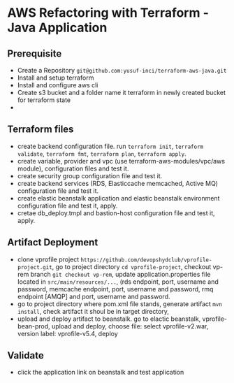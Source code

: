 # AWS Refactoring with Terraform - Java Application

## Prerequisite
- Create a Repository `git@github.com:yusuf-inci/terraform-aws-java.git`
- Install and setup terraform
- Install and configure aws cli
- Create s3 bucket and a folder name it terraform in newly created bucket for terraform state
- 

## Terraform files
- create backend configuration file. run `terraform init`, `terraform validate`, `terraform fmt`, `terraform plan`, `terraform apply`.
- create variable, provider and vpc (use terraform-aws-modules/vpc/aws module), configuration files and test it.
- create security group configuration file and test it.
- create backend services (RDS, Elasticcache memcached, Active MQ) configuration file and test it.
- create elastic beanstalk application and elastic beanstalk environment configuration file and test it, apply.
- cretae db_deploy.tmpl and bastion-host configuration file and test it, apply.

## Artifact Deployment
- clone vprofile project `https://github.com/devopshydclub/vprofile-project.git`, go to project directory `cd vprofile-project`, checkout vp-rem branch `git checkout vp-rem`, update application.properties file located in `src/main/resources/...`, (rds endpoint, port, username and password, memcache endpoint, port, username and password, rmq endpoint [AMQP] and port, username and password. 
- go to project directory  where pom.xml file stands, generate artifact `mvn install`, check artifact it shoul be in target directory, 
- upload and deploy artifact to beanstalk. go to elactic beanstalk, vprofile-bean-prod, upload and deploy, choose file: select vprofile-v2.war, version label: vprofile-v5.4, deploy

## Validate
- click the application link on beanstalk and test application

